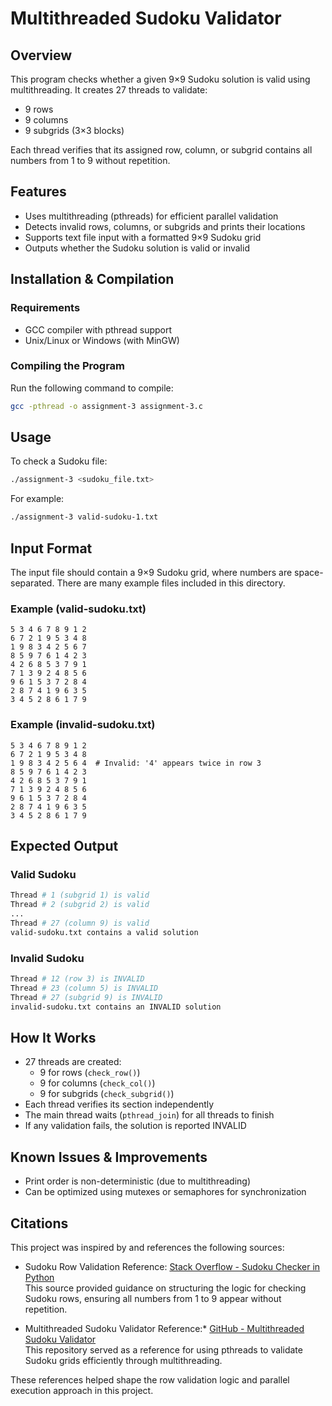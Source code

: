 # Multithreaded Sudoku Validator

## Overview
This program checks whether a given 9×9 Sudoku solution is valid using multithreading. It creates 27 threads to validate:
- 9 rows
- 9 columns
- 9 subgrids (3×3 blocks)

Each thread verifies that its assigned row, column, or subgrid contains all numbers from 1 to 9 without repetition.

## Features
- Uses multithreading (pthreads) for efficient parallel validation  
- Detects invalid rows, columns, or subgrids and prints their locations  
- Supports text file input with a formatted 9×9 Sudoku grid  
- Outputs whether the Sudoku solution is valid or invalid  

## Installation & Compilation
### Requirements
- GCC compiler with pthread support
- Unix/Linux or Windows (with MinGW)

### Compiling the Program
Run the following command to compile:
```sh
gcc -pthread -o assignment-3 assignment-3.c
```

## Usage
To check a Sudoku file:
```sh
./assignment-3 <sudoku_file.txt>
```
For example:
```sh
./assignment-3 valid-sudoku-1.txt
```

## Input Format
The input file should contain a 9×9 Sudoku grid, where numbers are space-separated. There are many example files included in this directory.

### Example (valid-sudoku.txt)
```
5 3 4 6 7 8 9 1 2
6 7 2 1 9 5 3 4 8
1 9 8 3 4 2 5 6 7
8 5 9 7 6 1 4 2 3
4 2 6 8 5 3 7 9 1
7 1 3 9 2 4 8 5 6
9 6 1 5 3 7 2 8 4
2 8 7 4 1 9 6 3 5
3 4 5 2 8 6 1 7 9
```

### Example (invalid-sudoku.txt)
```
5 3 4 6 7 8 9 1 2
6 7 2 1 9 5 3 4 8
1 9 8 3 4 2 5 6 4  # Invalid: '4' appears twice in row 3
8 5 9 7 6 1 4 2 3
4 2 6 8 5 3 7 9 1
7 1 3 9 2 4 8 5 6
9 6 1 5 3 7 2 8 4
2 8 7 4 1 9 6 3 5
3 4 5 2 8 6 1 7 9
```

## Expected Output
### Valid Sudoku
```sh
Thread # 1 (subgrid 1) is valid
Thread # 2 (subgrid 2) is valid
...
Thread # 27 (column 9) is valid
valid-sudoku.txt contains a valid solution
```

### Invalid Sudoku
```sh
Thread # 12 (row 3) is INVALID
Thread # 23 (column 5) is INVALID
Thread # 27 (subgrid 9) is INVALID
invalid-sudoku.txt contains an INVALID solution
```

## How It Works
- 27 threads are created:
  - 9 for rows (`check_row()`)
  - 9 for columns (`check_col()`)
  - 9 for subgrids (`check_subgrid()`)
- Each thread verifies its section independently
- The main thread waits (`pthread_join`) for all threads to finish
- If any validation fails, the solution is reported INVALID

## **Known Issues & Improvements**
- Print order is non-deterministic (due to multithreading)
- Can be optimized using mutexes or semaphores for synchronization

## Citations
This project was inspired by and references the following sources:

- Sudoku Row Validation Reference:
  [Stack Overflow - Sudoku Checker in Python](https://stackoverflow.com/questions/17605898/sudoku-checker-in-python)  
  This source provided guidance on structuring the logic for checking Sudoku rows, ensuring all numbers from 1 to 9 appear without repetition.

- Multithreaded Sudoku Validator Reference:*
  [GitHub - Multithreaded Sudoku Validator](https://github.com/sarmadhashmi/multithreaded-sudoku-validator/blob/master/CSudokuValidator.c)  
  This repository served as a reference for using pthreads to validate Sudoku grids efficiently through multithreading.

These references helped shape the row validation logic and parallel execution approach in this project.
